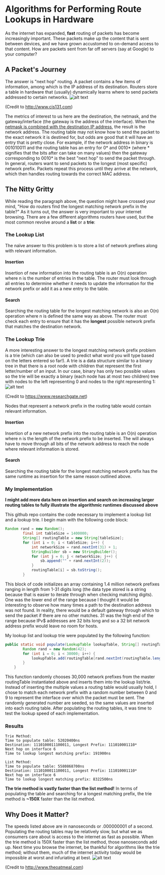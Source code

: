 # Algorithms for Performing Route Lookups in Hardware
As the internet has expanded, **fast** routing of packets has become increasingly important. These packets make up the content that is sent between devices, and we have grown accustomed to on-demand access to that content. How are packets sent from far off servers (say at Google) to your computer?

## A Packet's Journey
The answer is "next hop" routing. A packet contains a few items of information, among which is the IP address of its destination. Routers store a table in hardware that (usually) dynamically learns where to send packets addressed to certain networks.
![alt text](http://www.cis131.com/mediawiki/images/a/af/Cis131-fig12-3.jpg)

(Credit to http://www.cis131.com)

The metrics of interest to us here are the destination, the netmask, and the gateway/interface (the gateway is the address of the interface). When the [netmask is combined with the destination IP address](https://www.webopedia.com/TERM/S/subnet_mask.html), the result is the network address. The routing table may not know how to send the packet to the exact network it is destined for, but odds are good that it will have an entry that is pretty close. For example, if the network address in binary is 001010011 and the routing table has an entry for 0* and 0010* (where * signifies that the bits after can take on many values) then the gateway corresponding to 0010* is the best "next hop" to send the packet through. In general, routers want to send packets to the longest (most specific) network prefix. Packets repeat this process until they arrive at the network, which then handles routing towards the correct MAC address.

## The Nitty Gritty
While reading the paragraph above, the question might have crossed your mind, "How do routers find the longest matching network prefix in the table?" As it turns out, the answer is very important to your internet browsing. There are a few different algorithms routers have used, but the most common revolve around a **list** or a **trie**:

### The Lookup List
The naïve answer to this problem is to store a list of network prefixes along with relevant information.
#### Insertion
Insertion of new information into the routing table is an O(n) operation where n is the number of entries in the table. The router must look through all entries to determine whether it needs to update the information for the network prefix or add it as a new entry to the table.
#### Search
Searching the routing table for the longest matching network is also an O(n) operation where n is defined the same way as above. The router must check each entry to ensure that it has the __longest__ possible network prefix that matches the destination network.

### The Lookup Trie
A more interesting answer to the longest matching network prefix problem is a trie (which can also be used to predict what word you will type based on the letters entered so far!). A trie is a data structure similar to a binary tree in that there is a root node with children that represent the first letter/number of an input. In our case, binary has only two possible values so the trie will be exactly a binary (each node has at most two children) tree with nodes to the left representing 0 and nodes to the right representing 1:
![alt text](https://www.researchgate.net/profile/Hyesook_Lim/publication/224116488/figure/fig1/AS:302885238788097@1449224876335/The-binary-trie-for-an-example-set-of-prefixes.png)

(Credit to https://www.researchgate.net)

Nodes that represent a network prefix in the routing table would contain relevant information.
#### Insertion
Insertion of a new network prefix into the routing table is an O(n) operation where n is the length of the network prefix to be inserted. The will always have to move through all bits of the network address to reach the node where relevant information is stored.
#### Search
Searching the routing table for the longest matching network prefix has the same runtime as insertion for the same reason outlined above.

### My Implementation
**I might add more data here on insertion and search on increasing larger routing tables to fully illustrate the algorithmic runtimes discussed above**

This github repo contains the code necessary to implement a lookup list and a lookup trie. I begin main with the following code block:
```java
Random rand = new Random();
        final int tableSize = 1400000;
        String[] routingTable = new String[tableSize];
        for (int i = 0; i < tableSize; i++) {
            int networkSize = rand.nextInt(31) + 1;
            StringBuilder sb = new StringBuilder();
            for (int j = 0; j < networkSize; j++) {
                sb.append("" + rand.nextInt(2));
            }
            routingTable[i] = sb.toString();
        }
```
This block of code initializes an array containing 1.4 million network prefixes ranging in length from 1-31 digits long (the data type stored is a string because that is easier to iterate through when checking matching digits). One was the lower end of the range because I thought it would be interesting to observe how many times a path to the destination address was not found. In reality, there would be a default gateway through which to send the packet if there are no other matches. 31 was the high end of the range because IPv$ addresses are 32 bits long and so a 32 bit network address prefix would leave no room for hosts.

My lookup list and lookup trie were populated by the following function:
```java
public static void populate(LookupTable lookupTable, String[] routingTable) {
        Random rand = new Random(42);
        for (int i = 0; i < 30000; i++) {
            lookupTable.add(routingTable[rand.nextInt(routingTable.length)], rand.nextInt(10));
        }
    }
```
This function randomly chooses 30,000 network prefixes from the master routingTable instantiated above and inserts them into the lookup list/trie. Instead of inserting the multiple values a routing table would usually hold, I chose to match each network prefix with a random number between 0 and 9 to represent the interface over which the packet must be sent. The randomly generated number are seeded, so the same values are inserted into each routing table. After populating the routing tables, it was time to test the lookup speed of each implementation.

### Results
```
Trie Method:
Time to populate table: 52020400ns
Destination: 1110100011100011, Longest Prefix: 111010001110*
Next hop on interface 6
Time to lookup longest matching prefix: 191900ns

List Method:
Time to populate table: 5580868700ns
Destination: 1110100011100011, Longest Prefix: 111010001110*
Next hop on interface 6
Time to lookup longest matching prefix: 8322500ns
```

**The trie method is vastly faster than the list method!** In terms of populating the table and searching for a longest matching prefix, the trie method is __~150X__ faster than the list method.

## Why Does it Matter?
The speeds listed above are in nanoseconds or .000000001 of a second. Populating the routing tables may be relatively slow, but what we as consumers care about is access to the internet as fast as possible. When the trie method is 150X faster than the list method, those nanoseconds add up. Next time you browse the internet, be thankful for algorithms like the trie method; without them, much of the internet activity today would be impossible at worst and infuriating at best.
![alt text](http://www.gotfunnypictures.com/wp-content/uploads/2014/07/internet-speed-rage.jpg)

(Credit to http://www.theoatmeal.com)
